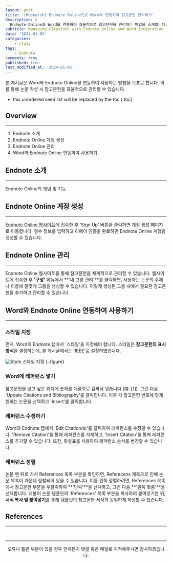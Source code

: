 ```yaml
---
layout: post
title: '[Research] Endnote Online으로 Word와 연동하여 참고문헌 관리하기'
description: >
  Endnote Online과 Word를 연동하여 효율적으로 참고문헌을 관리하는 방법을 소개합니다.
subtitle: Managing Citations with Endnote Online and Word Integration
date: '2024-01-05'
categories:
    - study
tags:
    - Endnote
comments: true
published: true
last_modified_at: '2024-01-05'
---
```


본 게시글은 Word와 Endnote Online을 연동하여 사용하는 방법을 목표로 합니다. 이를 통해 논문 작성 시 참고문헌을 효율적으로 관리할 수 있습니다.

* this unordered seed list will be replaced by the toc
{:toc}

## Overview

***

1. Endnote 소개
2. Endnote Online 계정 생성
3. Endnote Online 관리
4. Word와 Endnote Online 연동하여 사용하기


## Endnote 소개

***

Endnote Online의 개념 및 기능

## Endnote Online 계정 생성

***

[Endnote Online 웹사이트](https://www.myendnoteweb.com)에 접속한 후 'Sign Up' 버튼을 클릭하면 계정 생성 페이지로 이동합니다. 필수 정보를 입력하고 이메이 인증을 완료하면 Endnote Online 계정을 생성할 수 있습니다.

## Endnote Online 관리

***

Endnote Online 웹사이트를 통해 참고문헌을 체계적으로 관리할 수 있습니다. 웹사이트에 접속한 후 **'구성'** 메뉴에서 **'내 그룹 관리'**를 클릭하면, 사용자는 논문의 주제나 이름에 알맞게 그룹을 생성할 수 있습니다. 이렇게 생성된 그룹 내에서 필요한 참고문헌을 추가하고 관리할 수 있습니다.

## Word와 Endnote Online 연동하여 사용하기

***
### 스타일 지정

먼저, Word의 Endnote 탭에서 '스타일'을 지정해야 합니다. 스타일은 **참고문헌의 표시 방식**을 결정하는데, 본 게시글에서는 'IEEE'로 설정하였습니다.

![Style](https://cdn.jsdelivr.net/gh/HayoonSong/Images-for-Github-Pages/study/research/2024-01-05-endnote/style.png?raw=true)
스타일 지정
{:.figure}

### Word에 레퍼런스 넣기

참고문헌을 넣고 싶은 위치에 숫자를 대괄호로 감싸서 넣습니다 (예: [1]). 그런 다음 'Update Citations and Bibliography'를 클릭합니다. 이후 각 참고문헌 번호에 맞게 원하는 논문을 선택하고 'Insert'를 클릭합니다.

### 레퍼런스 수정하기

Word의 Endnote 탭에서 'Edit Citation(s)'를 클릭하여 레퍼런스를 수정할 수 있습니다. 'Remove Citation'을 통해 레퍼런스를 삭제하고, 'Insert Citation'을 통해 레퍼런스를 추가할 수 있습니다. 또한, 화살표를 사용하여 레퍼런스 순서를 변경할 수 있습니다.

### 레퍼런스 정렬

논문 맨 뒤로 가서 References 목록 부분을 확인하면, Referecens 제목으로 인해 논문 목록이 가운데 정렬되어 있을 수 있습니다. 이를 왼쪽 정렬하려면, References 목록에서 참고문헌 부분을 우클릭하여 **'단락'**을 선택하고, 그런 다음 **'왼쪽 맞춤'**을 선택합니다. 더불어 논문 템플릿의 'References' 목록 부분을 복사하여 붙여넣기한 뒤, **서식 복사 및 붙여넣기**를 통해 템플릿의 참고문헌 서식과 동일하게 작성할 수 있습니다.


## References

***


<br>

***

<center>오류나 틀린 부분이 있을 경우 언제든지 댓글 혹은 메일로 지적해주시면 감사하겠습니다.</center>